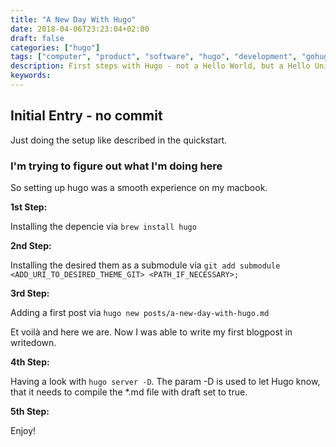 ```yaml
---
title: "A New Day With Hugo"
date: 2018-04-06T23:23:04+02:00
draft: false
categories: ["hugo"]
tags: ["computer", "product", "software", "hugo", "development", "gohugo", "golang"]
description: First steps with Hugo - not a Hello World, but a Hello Universe
keywords: 
---
```


## Initial Entry - no commit
Just doing the setup like described in the quickstart.
### I'm trying to figure out what I'm doing here
So setting up hugo was a smooth experience on my macbook. 

**1st Step:**

Installing the depencie via 
`brew install hugo` 

**2nd Step:**

Installing the desired them as a submodule via `git add submodule <ADD_URI_TO_DESIRED_THEME_GIT> <PATH_IF_NECESSARY>;`

**3rd Step:**

Adding a first post via `hugo new posts/a-new-day-with-hugo.md`

Et voilà and here we are. Now I was able to write my first blogpost in writedown.

**4th Step:**

Having a look with `hugo server -D`. The param -D is used to let Hugo know, that it needs to compile the *.md file with draft set to true. 

**5th Step:**

Enjoy!